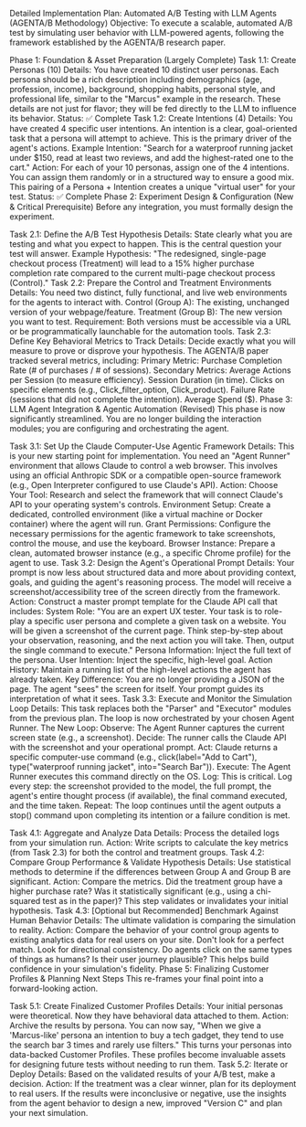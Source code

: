 Detailed Implementation Plan: Automated A/B Testing with LLM Agents (AGENTA/B Methodology)
Objective: To execute a scalable, automated A/B test by simulating user behavior with LLM-powered agents, following the framework established by the AGENTA/B research paper.

Phase 1: Foundation & Asset Preparation (Largely Complete)
Task 1.1: Create Personas (10)
Details: You have created 10 distinct user personas. Each persona should be a rich description including demographics (age, profession, income), background, shopping habits, personal style, and professional life, similar to the "Marcus" example in the research. These details are not just for flavor; they will be fed directly to the LLM to influence its behavior.
Status: ✅ Complete
Task 1.2: Create Intentions (4)
Details: You have created 4 specific user intentions. An intention is a clear, goal-oriented task that a persona will attempt to achieve. This is the primary driver of the agent's actions.
Example Intention: "Search for a waterproof running jacket under $150, read at least two reviews, and add the highest-rated one to the cart."
Action: For each of your 10 personas, assign one of the 4 intentions. You can assign them randomly or in a structured way to ensure a good mix. This pairing of a Persona + Intention creates a unique "virtual user" for your test.
Status: ✅ Complete
Phase 2: Experiment Design & Configuration (New & Critical Prerequisite)
Before any integration, you must formally design the experiment.

Task 2.1: Define the A/B Test Hypothesis
Details: State clearly what you are testing and what you expect to happen. This is the central question your test will answer.
Example Hypothesis: "The redesigned, single-page checkout process (Treatment) will lead to a 15% higher purchase completion rate compared to the current multi-page checkout process (Control)."
Task 2.2: Prepare the Control and Treatment Environments
Details: You need two distinct, fully functional, and live web environments for the agents to interact with.
Control (Group A): The existing, unchanged version of your webpage/feature.
Treatment (Group B): The new version you want to test.
Requirement: Both versions must be accessible via a URL or be programmatically launchable for the automation tools.
Task 2.3: Define Key Behavioral Metrics to Track
Details: Decide exactly what you will measure to prove or disprove your hypothesis. The AGENTA/B paper tracked several metrics, including:
Primary Metric: Purchase Completion Rate (# of purchases / # of sessions).
Secondary Metrics:
Average Actions per Session (to measure efficiency).
Session Duration (in time).
Clicks on specific elements (e.g., Click_filter_option, Click_product).
Failure Rate (sessions that did not complete the intention).
Average Spend ($).
Phase 3: LLM Agent Integration & Agentic Automation (Revised)
This phase is now significantly streamlined. You are no longer building the interaction modules; you are configuring and orchestrating the agent.

Task 3.1: Set Up the Claude Computer-Use Agentic Framework
Details: This is your new starting point for implementation. You need an "Agent Runner" environment that allows Claude to control a web browser. This involves using an official Anthropic SDK or a compatible open-source framework (e.g., Open Interpreter configured to use Claude's API).
Action:
Choose Your Tool: Research and select the framework that will connect Claude's API to your operating system's controls.
Environment Setup: Create a dedicated, controlled environment (like a virtual machine or Docker container) where the agent will run.
Grant Permissions: Configure the necessary permissions for the agentic framework to take screenshots, control the mouse, and use the keyboard.
Browser Instance: Prepare a clean, automated browser instance (e.g., a specific Chrome profile) for the agent to use.
Task 3.2: Design the Agent's Operational Prompt
Details: Your prompt is now less about structured data and more about providing context, goals, and guiding the agent's reasoning process. The model will receive a screenshot/accessibility tree of the screen directly from the framework.
Action: Construct a master prompt template for the Claude API call that includes:
System Role: "You are an expert UX tester. Your task is to role-play a specific user persona and complete a given task on a website. You will be given a screenshot of the current page. Think step-by-step about your observation, reasoning, and the next action you will take. Then, output the single command to execute."
Persona Information: Inject the full text of the persona.
User Intention: Inject the specific, high-level goal.
Action History: Maintain a running list of the high-level actions the agent has already taken.
Key Difference: You are no longer providing a JSON of the page. The agent "sees" the screen for itself. Your prompt guides its interpretation of what it sees.
Task 3.3: Execute and Monitor the Simulation Loop
Details: This task replaces both the "Parser" and "Executor" modules from the previous plan. The loop is now orchestrated by your chosen Agent Runner.
The New Loop:
Observe: The Agent Runner captures the current screen state (e.g., a screenshot).
Decide: The runner calls the Claude API with the screenshot and your operational prompt.
Act: Claude returns a specific computer-use command (e.g., click(label="Add to Cart"), type("waterproof running jacket", into="Search Bar")).
Execute: The Agent Runner executes this command directly on the OS.
Log: This is critical. Log every step: the screenshot provided to the model, the full prompt, the agent's entire thought process (if available), the final command executed, and the time taken.
Repeat: The loop continues until the agent outputs a stop() command upon completing its intention or a failure condition is met.

Task 4.1: Aggregate and Analyze Data
Details: Process the detailed logs from your simulation run.
Action: Write scripts to calculate the key metrics (from Task 2.3) for both the control and treatment groups.
Task 4.2: Compare Group Performance & Validate Hypothesis
Details: Use statistical methods to determine if the differences between Group A and Group B are significant.
Action: Compare the metrics. Did the treatment group have a higher purchase rate? Was it statistically significant (e.g., using a chi-squared test as in the paper)? This step validates or invalidates your initial hypothesis.
Task 4.3: [Optional but Recommended] Benchmark Against Human Behavior
Details: The ultimate validation is comparing the simulation to reality.
Action: Compare the behavior of your control group agents to existing analytics data for real users on your site. Don't look for a perfect match. Look for directional consistency. Do agents click on the same types of things as humans? Is their user journey plausible? This helps build confidence in your simulation's fidelity.
Phase 5: Finalizing Customer Profiles & Planning Next Steps
This re-frames your final point into a forward-looking action.

Task 5.1: Create Finalized Customer Profiles
Details: Your initial personas were theoretical. Now they have behavioral data attached to them.
Action: Archive the results by persona. You can now say, "When we give a 'Marcus-like' persona an intention to buy a tech gadget, they tend to use the search bar 3 times and rarely use filters." This turns your personas into data-backed Customer Profiles. These profiles become invaluable assets for designing future tests without needing to run them.
Task 5.2: Iterate or Deploy
Details: Based on the validated results of your A/B test, make a decision.
Action: If the treatment was a clear winner, plan for its deployment to real users. If the results were inconclusive or negative, use the insights from the agent behavior to design a new, improved "Version C" and plan your next simulation.